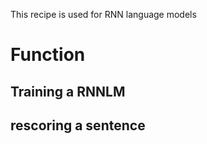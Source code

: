 This recipe is used for RNN language models 
###
# Function
##	Training a RNNLM 
##  rescoring a sentence
